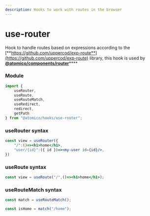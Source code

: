 ```yaml
---
description: Hooks to work with routes in the browser
---
```


# use-router

Hook to handle routes based on expressions according to the [**https://github.com/uppercod/exp-route**](https://github.com/uppercod/exp-route)  library, this hook is used by [**@atomico/components/router**](https://app.gitbook.com/@atomico/s/doc/~/drafts/-MkwI-GZFi_DQoa0Epyp/atomico/atomico-components/router)\*\*\*\*

### Module

```javascript
import { 
    useRouter, 
    useRoute, 
    useRouteMatch, 
    useRedirect, 
    redirect, 
    getPath 
} from "@atomico/hooks/use-router";
```

### useRouter syntax 

```jsx
const view = useRouter({
    "/":()=><h1>home</h1>,
    "user/{id}":({ id })=><my-user id={id}/>,
})
```

### useRoute syntax

```jsx
const view = useRoute("/",()=><h1>home</h1>);
```

### useRouteMatch syntax

```jsx
const match = useRouteMatch();

const isHome = match("/home");
```

